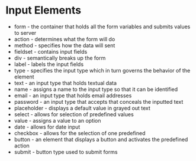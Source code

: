# Input Elements
* form - the container that holds all the form variables and submits values to server
* action - determines what the form will do
* method - specifies how the data will sent
* fieldset - contains input fields
* div - semantically breaks up the form
* label - labels the input fields
* type - specifies the input type which in turn governs the behavior of the element
* text - an input type that holds textual data
* name - assigns a name to the input type so that it can be identified
* email - an input type that holds email addresses
* password - an input type that accepts that conceals the inputted text
* placeholder - displays a default value in grayed out text
* select - allows for selection of predefined values
* value - assigns a value to an option
* date - allows for date input
* checkbox - allows for the selection of one predefined 
* button - an element that displays a button and activates the predefined action
* submit - button type used to submit forms